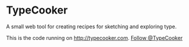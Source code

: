 # TypeCooker

A small web tool for creating recipes for sketching and exploring type. 

This is the code running on http://typecooker.com.
<a href="https://twitter.com/search?q=typecooker">Follow @TypeCooker</a>
